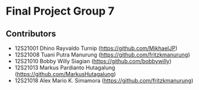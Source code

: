 # Final Project Group 7


## Contributors

+ 12S21001 Dhino Rayvaldo Turnip (https://github.com/MikhaelJP)
+ 12S21008 Tuani Putra Manurung (https://github.com/fritzkmanurung)
+ 12S21010 Bobby Willy Siagian (https://github.com/bobbywilly)
+ 12S21013 Markus Pardianto Hutagalung (https://github.com/MarkusHutagalung)
+ 12S21018 Alex Mario K. Simamora (https://github.com/fritzkmanurung)